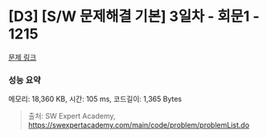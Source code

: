 # [D3] [S/W 문제해결 기본] 3일차 - 회문1 - 1215 

[문제 링크](https://swexpertacademy.com/main/code/problem/problemDetail.do?contestProbId=AV14QpAaAAwCFAYi) 

### 성능 요약

메모리: 18,360 KB, 시간: 105 ms, 코드길이: 1,365 Bytes



> 출처: SW Expert Academy, https://swexpertacademy.com/main/code/problem/problemList.do